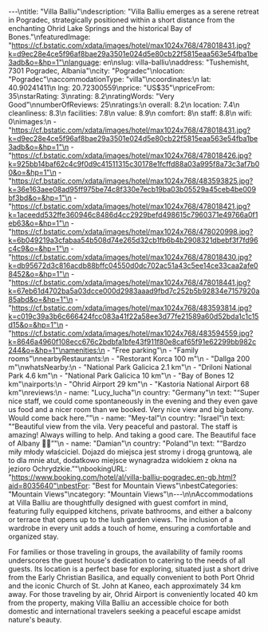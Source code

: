 ---\ntitle: "Villa Balliu"\ndescription: "Villa Balliu emerges as a serene retreat in Pogradec, strategically positioned within a short distance from the enchanting Ohrid Lake Springs and the historical Bay of Bones."\nfeaturedImage: "https://cf.bstatic.com/xdata/images/hotel/max1024x768/478018431.jpg?k=d9ec28e4ce5f96af8bae29a3501e024d5e80cb22f5815eaa563e54fba1be3adb&o=&hp=1"\nlanguage: en\nslug: villa-balliu\naddress: "Tushemisht, 7301 Pogradec, Albania"\ncity: "Pogradec"\nlocation: "Pogradec"\naccommodationType: "villa"\ncoordinates:\n  lat: 40.90241411\n  lng: 20.72300559\nprice: "US$35"\npriceFrom: 35\nstarRating: 3\nrating: 8.2\nratingWords: "Very Good"\nnumberOfReviews: 25\nratings:\n  overall: 8.2\n  location: 7.4\n  cleanliness: 8.3\n  facilities: 7.8\n  value: 8.9\n  comfort: 8\n  staff: 8.8\n  wifi: 0\nimages:\n  - "https://cf.bstatic.com/xdata/images/hotel/max1024x768/478018431.jpg?k=d9ec28e4ce5f96af8bae29a3501e024d5e80cb22f5815eaa563e54fba1be3adb&o=&hp=1"\n  - "https://cf.bstatic.com/xdata/images/hotel/max1024x768/478018426.jpg?k=925bb14baf62c4c9f0d9c41511315c30178e1fcffd88a03a995f8a73c3af7b00&o=&hp=1"\n  - "https://cf.bstatic.com/xdata/images/hotel/max1024x768/483593825.jpg?k=36e163aee08ad95ff975be74c8f330e7ecb19ba03b05529a45ceb4be009bf3bd&o=&hp=1"\n  - "https://cf.bstatic.com/xdata/images/hotel/max1024x768/478018421.jpg?k=1aceedd532ffe360946c8486d4cc2929befd498615c7960371e49766a0f1eb63&o=&hp=1"\n  - "https://cf.bstatic.com/xdata/images/hotel/max1024x768/478020998.jpg?k=6b049219a3cfabaa54b508d74e265d32cb1fb6b4b2908321dbebf3f7fd96c4c9&o=&hp=1"\n  - "https://cf.bstatic.com/xdata/images/hotel/max1024x768/478018430.jpg?k=db95672d3c816acdb88bffc04550d0dc702ac51a43c5ee14ce33caa2afe08452&o=&hp=1"\n  - "https://cf.bstatic.com/xdata/images/hotel/max1024x768/478018441.jpg?k=67eb61d4702ba5a03dcce000d2983aaad9fbd7c252b5b92834e7157920a85abd&o=&hp=1"\n  - "https://cf.bstatic.com/xdata/images/hotel/max1024x768/483593814.jpg?k=c019c39a3b6c666424fcc083a41f22a58ee3d77fe21589a60d52bda1c1c15d15&o=&hp=1"\n  - "https://cf.bstatic.com/xdata/images/hotel/max1024x768/483594559.jpg?k=8646a4960f108ecc676c2bdbfa1bfe43f911f80e8caf65f91e62299bb982c244&o=&hp=1"\namenities:\n  - "Free parking"\n  - "Family rooms"\nnearbyRestaurants:\n  - "Restorant Korca 100 m"\n  - "Dallga 200 m"\nwhatsNearby:\n  - "National Park Galicica 2.1 km"\n  - "Driloni National Park 4.6 km"\n  - "National Park Galicica 10 km"\n  - "Bay of Bones 12 km"\nairports:\n  - "Ohrid Airport 29 km"\n  - "Kastoria National Airport 68 km"\nreviews:\n  - name: "Lucy_lucha"\n    country: "Germany"\n    text: "“Super nice staff, we could come spontaneously in the evening and they even gave us food and a nicer room than we booked. Very nice view and big balcony. Would come back here.”"\n  - name: "Mey-tal"\n    country: "Israel"\n    text: "“Beautiful view from the vila. Very peaceful and pastoral. The staff is amazing!
Always willing to help. And taking a good care. The Beautiful face of Albany 🍉😍”"\n  - name: "Damian"\n    country: "Poland"\n    text: "“Bardzo miły młody właściciel. Dojazd do miejsca jest stromy i drogą gruntową, ale to dla mnie atut, dodatkowo miejsce wynagradza widokiem z okna na jezioro Ochrydzkie.”"\nbookingURL: "https://www.booking.com/hotel/al/villa-balliu-pogradec.en-gb.html?aid=8035640"\nbestFor: "Best for Mountain Views"\nbestCategories: "Mountain Views"\ncategory: "Mountain Views"\n---\n\nAccommodations at Villa Balliu are thoughtfully designed with guest comfort in mind, featuring fully equipped kitchens, private bathrooms, and either a balcony or terrace that opens up to the lush garden views. The inclusion of a wardrobe in every unit adds a touch of home, ensuring a comfortable and organized stay.

For families or those traveling in groups, the availability of family rooms underscores the guest house's dedication to catering to the needs of all guests. Its location is a perfect base for exploring, situated just a short drive from the Early Christian Basilica, and equally convenient to both Port Ohrid and the iconic Church of St. John at Kaneo, each approximately 34 km away. For those traveling by air, Ohrid Airport is conveniently located 40 km from the property, making Villa Balliu an accessible choice for both domestic and international travelers seeking a peaceful escape amidst nature's beauty.